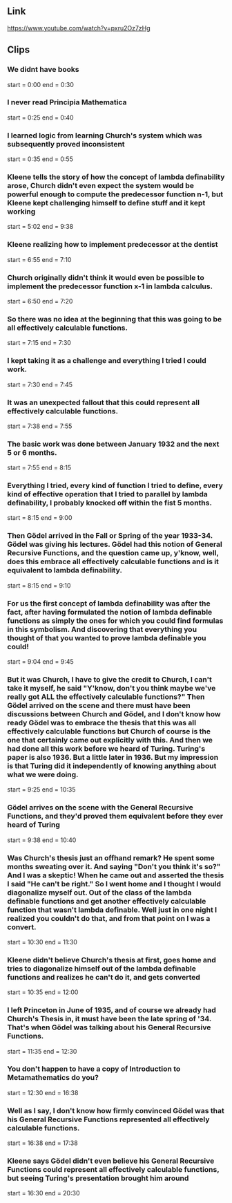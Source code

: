 ## Link
https://www.youtube.com/watch?v=pxru2Oz7zHg

## Clips

### We didnt have books
start = 0:00
end = 0:30

### I never read Principia Mathematica
start = 0:25
end = 0:40

### I learned logic from learning Church's system which was subsequently proved inconsistent
start = 0:35
end = 0:55

### Kleene tells the story of how the concept of lambda definability arose, Church didn't even expect the system would be powerful enough to compute the predecessor function n-1, but Kleene kept challenging himself to define stuff and it kept working
start = 5:02
end = 9:38

### Kleene realizing how to implement predecessor at the dentist
start = 6:55
end = 7:10

### Church originally didn't think it would even be possible to implement the predecessor function x-1 in lambda calculus.
start = 6:50
end = 7:20

### So there was no idea at the beginning that this was going to be all effectively calculable functions.
start = 7:15
end = 7:30

### I kept taking it as a challenge and everything I tried I could work.
start = 7:30
end = 7:45

### It was an unexpected fallout that this could represent all effectively calculable functions.
start = 7:38
end = 7:55

### The basic work was done between January 1932 and the next 5 or 6 months.
start = 7:55
end = 8:15

### Everything I tried, every kind of function I tried to define, every kind of effective operation that I tried to parallel by lambda definability, I probably knocked off within the fist 5 months.
start = 8:15
end = 9:00

### Then Gödel arrived in the Fall or Spring of the year 1933-34. Gödel was giving his lectures. Gödel had this notion of General Recursive Functions, and the question came up, y'know, well, does this embrace all effectively calculable functions and is it equivalent to lambda definability.
start = 8:15
end = 9:10

### For us the first concept of lambda definability was after the fact, after having formulated the notion of lambda definable functions as simply the ones for which you could find formulas in this symbolism. And discovering that everything you thought of that you wanted to prove lambda definable you could!
start = 9:04
end = 9:45

### But it was Church, I have to give the credit to Church, I can't take it myself, he said "Y'know, don't you think maybe we've really got ALL the effectively calculable functions?" Then Gödel arrived on the scene and there must have been discussions between Church and Gödel, and I don't know how ready Gödel was to embrace the thesis that this was all effectively calculable functions but Church of course is the one that certainly came out explicitly with this. And then we had done all this work before we heard of Turing. Turing's paper is also 1936. But a little later in 1936. But my impression is that Turing did it independently of knowing anything about what we were doing.
start = 9:25
end = 10:35

### Gödel arrives on the scene with the General Recursive Functions, and they'd proved them equivalent before they ever heard of Turing
start = 9:38
end = 10:40

### Was Church's thesis just an offhand remark? He spent some months sweating over it. And saying "Don't you think it's so?" And I was a skeptic! When he came out and asserted the thesis I said "He can't be right." So I went home and I thought I would diagonalize myself out. Out of the class of the lambda definable functions and get another effectively calculable function that wasn't lambda definable. Well just in one night I realized you couldn't do that, and from that point on I was a convert.
start = 10:30
end = 11:30

### Kleene didn't believe Church's thesis at first, goes home and tries to diagonalize himself out of the lambda definable functions and realizes he can't do it, and gets converted
start = 10:35
end = 12:00

### I left Princeton in June of 1935, and of course we already had Church's Thesis in, it must have been the late spring of '34. That's when Gödel was talking about his General Recursive Functions.
start = 11:35
end = 12:30

### You don't happen to have a copy of Introduction to Metamathematics do you?
start = 12:30
end = 16:38

### Well as I say, I don't know how firmly convinced Gödel was that his General Recursive Functions represented all effectively calculable functions.
start = 16:38
end = 17:38

### Kleene says Gödel didn't even believe his General Recursive Functions could represent all effectively calculable functions, but seeing Turing's presentation brought him around
start = 16:30
end = 20:30

